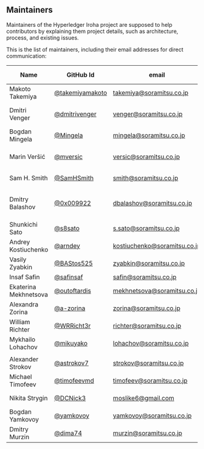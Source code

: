 ## Maintainers

Maintainers of the Hyperledger Iroha project are supposed to help contributors by explaining them project details, such as architecture, process, and existing issues.

This is the list of maintainers, including their email addresses for direct communication:

| Name                  | GitHub Id                                            | email                           | Area of expertise                                                             |
|-----------------------|------------------------------------------------------|---------------------------------|-------------------------------------------------------------------------------|
| Makoto Takemiya       | [@takemiyamakoto](https://github.com/takemiyamakoto) | takemiya@soramitsu.co.jp        | Product Owner                                                                |
| Dmitri Venger         | [@dmitrivenger](https://github.com/dmitrivenger)     | venger@soramitsu.co.jp          | Project manager/Team lead                                                               |
| Bogdan Mingela        | [@Mingela](https://github.com/Mingela)               | mingela@soramitsu.co.jp         | Iroha tribe Lead                                                               |
| Marin Veršić          | [@mversic](https://github.com/mversic)               | versic@soramitsu.co.jp          | Tech lead, development: Rust, Java                                            |
| Sam H. Smith          | [@SamHSmith](https://github.com/SamHSmith)           | smith@soramitsu.co.jp           | Development: Rust, C                                                          |
| Dmitry Balashov       | [@0x009922](https://github.com/0x009922)             | dbalashov@soramitsu.co.jp       | Development: Rust, TypeScript, JavaScript                                     |
| Shunkichi Sato        | [@s8sato](https://github.com/s8sato)                 | s.sato@soramitsu.co.jp          | Development: Rust                                                             |
| Andrey Kostiuchenko   | [@arndey](https://github.com/arndey)                 | kostiuchenko@soramitsu.co.jp    | Developer: Java, Kotlin                                                       |
| Vasily Zyabkin        | [@BAStos525](https://github.com/BAStos525)           | zyabkin@soramitsu.co.jp         | DevOps                                                                        |
| Insaf Safin           | [@safinsaf](https://github.com/safinsaf)             | safin@soramitsu.co.jp           | DevOps                                                                        |
| Ekaterina Mekhnetsova | [@outoftardis](https://github.com/outoftardis)       | mekhnetsova@soramitsu.co.jp     | Documentation                                                                 |
| Alexandra Zorina      | [@a-zorina](https://github.com/a-zorina)             | zorina@soramitsu.co.jp          | Documentation                                                                 |
| William Richter       | [@WRRicht3r](https://github.com/WRRicht3r)           | richter@soramitsu.co.jp         | Documentation                                                                 |
| Mykhailo Lohachov     | [@mikuyako](https://github.com/aoyako)               | lohachov@soramitsu.co.jp        | Rust dev Intern                  
        |
| Alexander Strokov     | [@astrokov7](https://github.com/astrokov7)           | strokov@soramitsu.co.jp         | QA, Python                                                                    |
| Michael Timofeev      | [@timofeevmd](https://github.com/timofeevmd)         | timofeev@soramitsu.co.jp        | QA                                                                            |
| Nikita Strygin        | [@DCNick3](https://github.com/DCNick3)               | moslike6@gmail.com              | Development: Rust                                                             |
| Bogdan Yamkovoy       | [@yamkovoy](https://github.com/yamkovoy)             | yamkovoy@soramitsu.co.jp        | Documentation                                                                 |
| Dmitry Murzin         | [@dima74](https://github.com/dima74)                 | murzin@soramitsu.co.jp          | Development: Rust                                                             |
